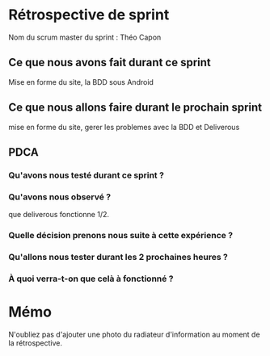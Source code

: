 # Rétrospective de sprint

Nom du scrum master du sprint : Théo Capon

## Ce que nous avons fait durant ce sprint
Mise en forme du site, la BDD sous Android

## Ce que nous allons faire durant le prochain sprint
mise en forme du site, gerer les problemes avec la BDD et Deliverous

## PDCA 
### Qu'avons nous testé durant ce sprint ? 


### Qu'avons nous observé ? 
que deliverous fonctionne 1/2.
### Quelle décision prenons nous suite à cette expérience ? 

### Qu'allons nous tester durant les 2 prochaines heures ? 

### À quoi verra-t-on que celà à fonctionné ?

# Mémo
N'oubliez pas d'ajouter une photo du radiateur d'information au moment de la rétrospective.

